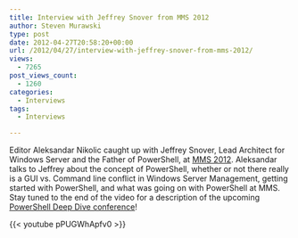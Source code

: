 ```yaml
---
title: Interview with Jeffrey Snover from MMS 2012
author: Steven Murawski
type: post
date: 2012-04-27T20:58:20+00:00
url: /2012/04/27/interview-with-jeffrey-snover-from-mms-2012/
views:
  - 7265
post_views_count:
  - 1260
categories:
  - Interviews
tags:
  - Interviews

---
```

Editor Aleksandar Nikolic caught up with Jeffrey Snover, Lead Architect for Windows Server and the Father of PowerShell, at [MMS 2012][1]. Aleksandar talks to Jeffrey about the concept of PowerShell, whether or not there really is a GUI vs. Command line conflict in Windows Server Management, getting started with PowerShell, and what was going on with PowerShell at MMS. Stay tuned to the end of the video for a description of the upcoming [PowerShell Deep Dive conference][2]!

{{< youtube pPUGWhApfv0 >}}


[1]: http://www.mms-2012.com/
[2]: http://www.theexpertsconference.com/us/2012/powershell-deep-dive/